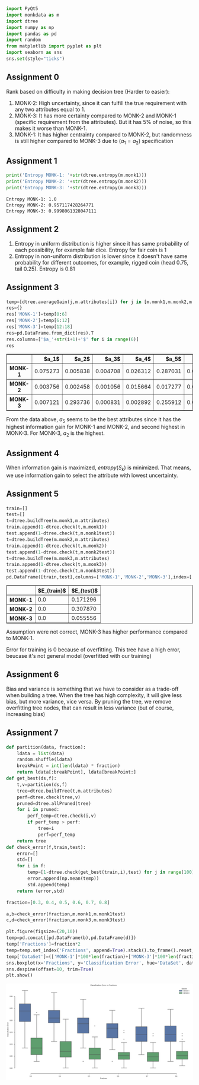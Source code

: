 

```python
import PyQt5
import monkdata as m
import dtree
import numpy as np
import pandas as pd
import random
from matplotlib import pyplot as plt
import seaborn as sns
sns.set(style="ticks")
```

## Assignment 0
Rank based on difficulty in making decision tree (Harder to easier):
1. MONK-2: High uncertainty, since it can fulfill the true requirement with any two attributes equal to 1.
2. MONK-3: It has more certainty compared to MONK-2 and MONK-1 (specific requirement from the attributes). But it has 5% of noise, so this makes it worse than MONK-1.
3. MONK-1: It has higher centrainty compared to MONK-2, but randomness is still higher compared to MONK-3 due to $(a_{1} = a_{2})$ specification

## Assignment 1


```python
print('Entropy MONK-1: '+str(dtree.entropy(m.monk1)))
print('Entropy MONK-2: '+str(dtree.entropy(m.monk2)))
print('Entropy MONK-3: '+str(dtree.entropy(m.monk3)))
```

    Entropy MONK-1: 1.0
    Entropy MONK-2: 0.957117428264771
    Entropy MONK-3: 0.9998061328047111


## Assignment 2
1. Entropy in uniform distribution is higher since it has same probability of each possibility, for example fair dice. Entropy for fair coin is 1
2. Entropy in non-uniform distribution is lower since it doesn't have same probability for different outcomes, for example, rigged coin (head 0.75, tail 0.25). Entropy is 0.81

## Assignment 3


```python
temp=[dtree.averageGain(j,m.attributes[i]) for j in [m.monk1,m.monk2,m.monk3] for i in range(6)]
res={}
res['MONK-1']=temp[0:6]
res['MONK-2']=temp[6:12]
res['MONK-3']=temp[12:18]
res=pd.DataFrame.from_dict(res).T
res.columns=['$a_'+str(i+1)+'$' for i in range(6)]
res
```




<div>
<table border="1" class="dataframe">
  <thead>
    <tr style="text-align: right;">
      <th></th>
      <th>$a_1$</th>
      <th>$a_2$</th>
      <th>$a_3$</th>
      <th>$a_4$</th>
      <th>$a_5$</th>
      <th>$a_6$</th>
    </tr>
  </thead>
  <tbody>
    <tr>
      <th>MONK-1</th>
      <td>0.075273</td>
      <td>0.005838</td>
      <td>0.004708</td>
      <td>0.026312</td>
      <td>0.287031</td>
      <td>0.000758</td>
    </tr>
    <tr>
      <th>MONK-2</th>
      <td>0.003756</td>
      <td>0.002458</td>
      <td>0.001056</td>
      <td>0.015664</td>
      <td>0.017277</td>
      <td>0.006248</td>
    </tr>
    <tr>
      <th>MONK-3</th>
      <td>0.007121</td>
      <td>0.293736</td>
      <td>0.000831</td>
      <td>0.002892</td>
      <td>0.255912</td>
      <td>0.007077</td>
    </tr>
  </tbody>
</table>
</div>



From the data above, $a_5$ seems to be the best attributes since it has the highest information gain for MONK-1 and MONK-2, and second highest in MONK-3. For MONK-3, $a_2$ is the highest.

## Assignment 4

When information gain is maximized, $entropy(S_k)$ is minimized. That means, we use information gain to select the attribute with lowest uncertainty.

## Assignment 5


```python
train=[]
test=[]
t=dtree.buildTree(m.monk1,m.attributes)
train.append(1-dtree.check(t,m.monk1))
test.append(1-dtree.check(t,m.monk1test))
t=dtree.buildTree(m.monk2,m.attributes)
train.append(1-dtree.check(t,m.monk2))
test.append(1-dtree.check(t,m.monk2test))
t=dtree.buildTree(m.monk3,m.attributes)
train.append(1-dtree.check(t,m.monk3))
test.append(1-dtree.check(t,m.monk3test))
pd.DataFrame([train,test],columns=['MONK-1','MONK-2','MONK-3'],index=['$E_{train}$','$E_{test}$']).T
```




<div>
<table border="1" class="dataframe">
  <thead>
    <tr style="text-align: right;">
      <th></th>
      <th>$E_{train}$</th>
      <th>$E_{test}$</th>
    </tr>
  </thead>
  <tbody>
    <tr>
      <th>MONK-1</th>
      <td>0.0</td>
      <td>0.171296</td>
    </tr>
    <tr>
      <th>MONK-2</th>
      <td>0.0</td>
      <td>0.307870</td>
    </tr>
    <tr>
      <th>MONK-3</th>
      <td>0.0</td>
      <td>0.055556</td>
    </tr>
  </tbody>
</table>
</div>



Assumption were not correct, MONK-3 has higher performance compared to MONK-1.

Error for training is 0 because of overfitting. This tree have a high error, beucase it's not general model (overfitted with our training)

## Assignment 6

Bias and variance is something that we have to consider as a trade-off when building a tree. When the tree has high complexity, it will give less bias, but more variance, vice versa. By pruning the tree, we remove overfitting tree nodes, that can result in less variance (but of course, increasing bias)

## Assignment 7


```python
def partition(data, fraction):
    ldata = list(data)
    random.shuffle(ldata)
    breakPoint = int(len(ldata) * fraction)
    return ldata[:breakPoint], ldata[breakPoint:]
def get_best(ds,f):
    t,v=partition(ds,f)
    tree=dtree.buildTree(t,m.attributes)
    perf=dtree.check(tree,v)
    pruned=dtree.allPruned(tree)
    for i in pruned:
        perf_temp=dtree.check(i,v)
        if perf_temp > perf:
            tree=i
            perf=perf_temp
    return tree
def check_error(f,train,test):
    error=[]
    std=[]
    for i in f:
        temp=[1-dtree.check(get_best(train,i),test) for j in range(100)]
        error.append(np.mean(temp))
        std.append(temp)
    return (error,std)
```


```python
fraction=[0.3, 0.4, 0.5, 0.6, 0.7, 0.8]
```


```python
a,b=check_error(fraction,m.monk1,m.monk1test)
c,d=check_error(fraction,m.monk3,m.monk3test)
```


```python
plt.figure(figsize=(20,10))
temp=pd.concat([pd.DataFrame(b),pd.DataFrame(d)])
temp['Fractions']=fraction*2
temp=temp.set_index('Fractions', append=True).stack().to_frame().reset_index().rename(columns={'level_2': 'DataSet', 0: 'Classification Error'}).drop('level_0', axis='columns')
temp['DataSet']=(['MONK-1']*100*len(fraction)+['MONK-3']*100*len(fraction))
sns.boxplot(x='Fractions', y='Classification Error', hue='DataSet', data=temp).set_title('Classification Error vs Fractions')
sns.despine(offset=10, trim=True)
plt.show()
```


![png](output_19_0.png)

